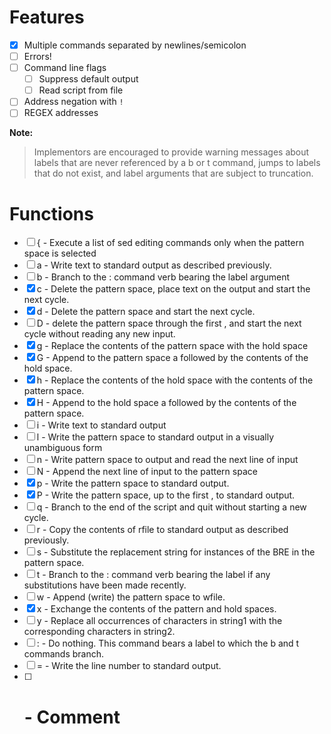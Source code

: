 # Features

- [x] Multiple commands separated by newlines/semicolon
- [ ] Errors!
- [ ] Command line flags
  - [ ] Suppress default output
  - [ ] Read script from file
- [ ] Address negation with `!`
- [ ] REGEX addresses

**Note:**
> Implementors are encouraged to provide warning messages about labels that are never referenced by a b or t command, jumps to labels that do not exist, and label arguments that are subject to truncation. 

# Functions

- [ ] { - Execute a list of sed editing commands only when the pattern space is selected
- [ ] a - Write text to standard output as described previously.
- [ ] b - Branch to the : command verb bearing the label argument
- [x] c - Delete the pattern space, place text on the output and start the next cycle.
- [x] d - Delete the pattern space and start the next cycle.
- [ ] D - delete the pattern space through the first <newline>, and start the next cycle without reading any new input.
- [x] g - Replace the contents of the pattern space with the hold space
- [x] G - Append to the pattern space a <newline> followed by the contents of the hold space.
- [x] h - Replace the contents of the hold space with the contents of the pattern space.
- [x] H - Append to the hold space a <newline> followed by the contents of the pattern space.
- [ ] i - Write text to standard output
- [ ] l - Write the pattern space to standard output in a visually unambiguous form
- [ ] n - Write pattern space to output and read the next line of input
- [ ] N - Append the next line of input to the pattern space
- [x] p - Write the pattern space to standard output.
- [x] P - Write the pattern space, up to the first <newline>, to standard output.
- [ ] q - Branch to the end of the script and quit without starting a new cycle.
- [ ] r - Copy the contents of rfile to standard output as described previously.
- [ ] s - Substitute the replacement string for instances of the BRE in the pattern space.
- [ ] t - Branch to the : command verb bearing the label if any substitutions have been made recently.
- [ ] w - Append (write) the pattern space to wfile.
- [x] x - Exchange the contents of the pattern and hold spaces.
- [ ] y - Replace all occurrences of characters in string1 with the corresponding characters in string2.
- [ ] : - Do nothing. This command bears a label to which the b and t commands branch.
- [ ] = - Write the line number to standard output.
- [ ] # - Comment
